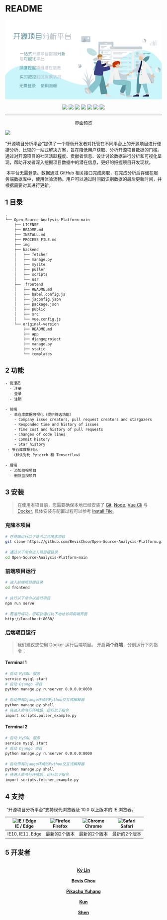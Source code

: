 # README

![banner](./img/banner.jpg)

<center>
    <img src=https://img.shields.io/badge/lisence-GPL3-3B9DDF?style=flat-square>
    <img src=https://img.shields.io/badge/VueCli-5.0.4-3EAF7C?style=flat-square>
    <img src=https://img.shields.io/badge/Echarts-5.4.1-E43961?style=flat-square>
    <img src=https://img.shields.io/badge/EchartsWordCloud-2.1.0-BE0661?style=flat-square>
    <img src=https://img.shields.io/badge/Docker(CE)-20.10.21-003F8C?style=flat-square>
    <img src=https://img.shields.io/badge/Django-4.1.4-0C4B33?style=flat-square>
    <img src=https://img.shields.io/badge/Python-3.10.4-1E415E?style=flat-square>
</center>

---

<center>界面预览</center>

![](C:\Users\HUAWEI\Desktop\README\img\demo.png)

​	“开源项目分析平台”提供了一个降低开发者对托管在不同平台上的开源项目进行便捷分析、比较的一站式解决方案，旨在降低用户获取、分析开源项目数据的门槛。通过对开源项目的社区活跃程度、贡献者信息、设计讨论数据进行分析和可视化呈现，帮助开发者深入挖掘项目数据中的潜在信息，更好的把握项目开发现状。

​	本平台无需登录。数据通过 GitHub 相关接口完成爬取，在完成分析后存储在服务端数据库中，使用体验流畅。用户可以通过时间戳识别数据的最后更新时间，并根据需要对其进行更新。

## 1 目录

```
.
└── Open-Source-Analysis-Platform-main
    ├── LICENSE
    ├── README.md
    ├── INSTALL.md
    ├── PROCESS FILE.md
    ├── img    
    ├── backend
    │   ├── fetcher
    │   ├── manage.py
    │   ├── mysite
    │   ├── puller
    │   ├── scripts
    │   └── usr
    ├──  frontend
    │   ├── README.md
    │   ├── babel.config.js
    │   ├── jsconfig.json
    │   ├── package.json
    │   ├── public
    │   ├── src
    │   └── vue.config.js
    └── original-version
        ├── README.md
        ├── app
        ├── djangoproject
        ├── manage.py
        ├── static
        └── templates
```

## 2 功能

```
- 管理员
  - 注册
  - 登录
  - 注销

- 前端
  - 单仓库数据可视化（提供筛选功能）
    - Company issue creators, pull request creators and stargazers
    - Responded time and history of issues 
    - Time cost and history of pull requests
    - Changes of code lines
    - Commit history
    - Star history
 - 多仓库数据对比
   （默认对比 Pytorch 和 Tensorflow）
   
- 后端
  - 添加监视项目
  - 删除监视项目
```

## 3 安装

> 在使用本项目前，您需要确保本地已经安装了 [Git](https://git-scm.com/),  [Node](http://nodejs.org/),  [Vue Cli](https://cli.vuejs.org/zh/guide/) 与 [Docker](https://docs.docker.com/get-docker/),
> 具体安装与配置过程可以参考 [Install File](#)。

### 克隆本项目

```bash
# 在终端运行以下命令以克隆本项目
git clone https://github.com/BevisChou/Open-Source-Analysis-Platform.git

# 通过以下命令进入项目根目录
cd Open-Source-Analysis-Platform-main
```

### 前端项目运行

```bash
# 进入前端项目根目录
cd frontend 

# 执行以下命令以运行项目
npm run serve

# 若运行成功，您可以通过以下地址访问前端界面
http://localhost:8080/
```

### 后端项目运行

> 我们建议您使用 Docker 运行后端项目。
> 开启**两个终端**，分别运行下列指令：

#### Terminal 1

```bash
# 启动 MySQL 服务
service mysql start
# 启动 Django 项目
python manage.py runserver 0.0.0.0:8000

# 启动带有Django环境的Python交互式解释器
python manage.py shell
# 待进入命令行环境后，运行以下指令
import scripts.puller_example.py
```

#### Terminal 2

```bash
# 启动 MySQL 服务
service mysql start
# 启动 Django 项目
python manage.py runserver 0.0.0.0:8000

# 启动带有Django环境的Python交互式解释器
python manage.py shell
# 待进入命令行环境后，运行以下指令
import scripts.fetcher_example.py
```

## 4 支持

​	“开源项目分析平台”支持现代浏览器及 10.0 以上版本的 IE 浏览器。


| <img src="https://raw.githubusercontent.com/alrra/browser-logos/master/src/edge/edge_48x48.png" alt="IE / Edge" width="24px" height="24px"><br/>IE / Edge | <img src="https://raw.githubusercontent.com/alrra/browser-logos/master/src/firefox/firefox_48x48.png" alt="Firefox" width="24px" height="24px"><br/>Firefox | <img src="https://raw.githubusercontent.com/alrra/browser-logos/master/src/chrome/chrome_48x48.png" alt="Chrome" width="24px" height="24px"><br/>Chrome | <img src="https://raw.githubusercontent.com/alrra/browser-logos/master/src/safari/safari_48x48.png" alt="Safari" width="24px" height="24px"><br/>Safari |
| :----------------------------------------------------------: | :----------------------------------------------------------: | :----------------------------------------------------------: | :----------------------------------------------------------: |
|                      IE10,  IE11,  Edge                      |                        最新的2个版本                         |                        最新的2个版本                         |                        最新的2个版本                         |


## 5 开发者

<center><a href="https://github.com/kylin11-ll"><img src="https://avatars1.githubusercontent.com/u/73879272?v=4?s=100" width="200px;" alt=""/><br /><b>Ky Lin</b></a></center>
<center><a href="https://https://github.com/BevisChou"><img src="https://avatars1.githubusercontent.com/u/54656189?v=4?s=100" width="200px;" alt=""/><br /><b>Bevis Chou</b></a></center>
<center><a href="https://github.com/Pikachu-Yuhang"><img src="https://avatars1.githubusercontent.com/u/100062345?v=4?s=100" width="200px;" alt=""/><br /><b>Pikachu Yuhang</b></a></center>
<center><a href="https://github.com/KUNE1008"><img src="https://avatars1.githubusercontent.com/u/72494669?v=4?s=100" width="200px;" alt=""/><br /><b>Kun</b></a></center>
<center><a href="https://github.com/triplepiers/"><img src="https://avatars1.githubusercontent.com/u/79006328?v=4?s=100" width="200px;" alt=""/><br /><b>Shen</b></a></center>

